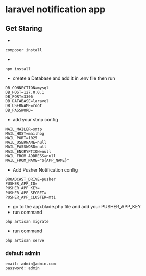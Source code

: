 # laravel notification app ###

## Get Staring

-
```shell
composer install 
```
-
```shell
npm install
```
- create a Database and add it in .env file then run
 
```
DB_CONNECTION=mysql
DB_HOST=127.0.0.1
DB_PORT=3306
DB_DATABASE=laravel
DB_USERNAME=root
DB_PASSWORD=
```
- add your stmp config
```
MAIL_MAILER=smtp
MAIL_HOST=mailhog
MAIL_PORT=1025
MAIL_USERNAME=null
MAIL_PASSWORD=null
MAIL_ENCRYPTION=null
MAIL_FROM_ADDRESS=null
MAIL_FROM_NAME="${APP_NAME}"
```
- Add Pusher Notification config
```
BROADCAST_DRIVE=pusher
PUSHER_APP_ID=
PUSHER_APP_KEY=
PUSHER_APP_SECRET=
PUSHER_APP_CLUSTER=mt1
```
- go to the app.blade.php file and add your PUSHER_APP_KEY
- run command
```shell
php artisan migrate
```
- run command
```shell
php artisan serve
```

### default admin
```
email: admin@admin.com
password: admin
```
